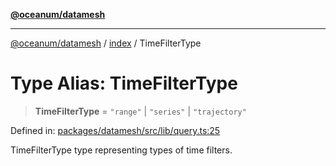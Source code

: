 [**@oceanum/datamesh**](../../README.md)

***

[@oceanum/datamesh](../../README.md) / [index](../README.md) / TimeFilterType

# Type Alias: TimeFilterType

> **TimeFilterType** = `"range"` \| `"series"` \| `"trajectory"`

Defined in: [packages/datamesh/src/lib/query.ts:25](https://github.com/oceanum-io/oceanum-js/blob/3690a65f9299651d3a3a5e315b93a4a92e341aa0/packages/datamesh/src/lib/query.ts#L25)

TimeFilterType type representing types of time filters.
